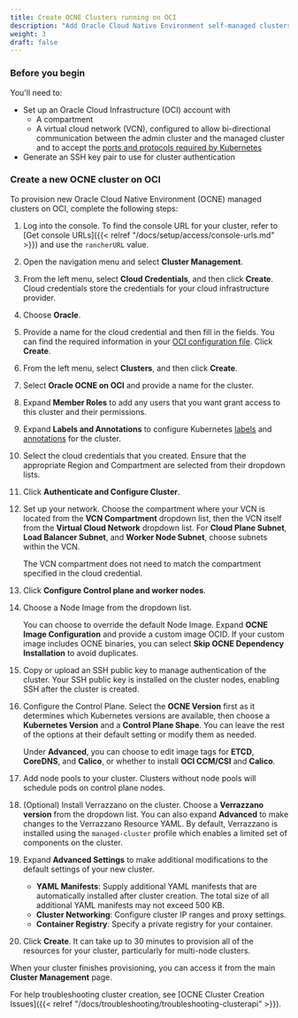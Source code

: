 ```yaml
---
title: Create OCNE Clusters running on OCI
description: "Add Oracle Cloud Native Environment self-managed clusters running on OCI to your multicluster environment"
weight: 3
draft: false
---
```


### Before you begin

You'll need to:

* Set up an Oracle Cloud Infrastructure (OCI) account with 
    * A compartment 
    * A virtual cloud network (VCN), configured to allow bi-directional communication between the admin cluster and the managed cluster and to accept the [ports and protocols required by Kubernetes](https://kubernetes.io/docs/reference/networking/ports-and-protocols/)
* Generate an SSH key pair to use for cluster authentication

### Create a new OCNE cluster on OCI 

To provision new Oracle Cloud Native Environment (OCNE) managed clusters on OCI, complete the following steps:

1. Log into the console. To find the console URL for your cluster, refer to [Get console URLs]({{< relref "/docs/setup/access/console-urls.md" >}}) and use the `rancherURL` value.
1. Open the navigation menu and select **Cluster Management**.
1. From the left menu, select **Cloud Credentials**, and then click **Create**. Cloud credentials store the credentials for your cloud infrastructure provider.
1. Choose **Oracle**.
1. Provide a name for the cloud credential and then fill in the fields. You can find the required information in your [OCI configuration file](https://docs.oracle.com/en-us/iaas/Content/API/Concepts/apisigningkey.htm#Required_Keys_and_OCIDs). Click **Create**.
1. From the left menu, select **Clusters**, and then click **Create**.
1. Select **Oracle OCNE on OCI** and provide a name for the cluster.
1. Expand **Member Roles** to add any users that you want grant access to this cluster and their permissions.
1. Expand **Labels and Annotations** to configure Kubernetes [labels](https://kubernetes.io/docs/concepts/overview/working-with-objects/labels/) and [annotations](https://kubernetes.io/docs/concepts/overview/working-with-objects/annotations/) for the cluster.
1. Select the cloud credentials that you created. Ensure that the appropriate Region and Compartment are selected from their dropdown lists. 
1. Click **Authenticate and Configure Cluster**.
1. Set up your network. Choose the compartment where your VCN is located from the **VCN Compartment** dropdown list, then the VCN itself from the **Virtual Cloud Network** dropdown list. For **Cloud Plane Subnet**, **Load Balancer Subnet**, and **Worker Node Subnet**, choose subnets within the VCN.
    
    The VCN compartment does not need to match the compartment specified in the cloud credential.
1. Click **Configure Control plane and worker nodes**.
1. Choose a Node Image from the dropdown list. 
    
    You can choose to override the default Node Image. Expand **OCNE Image Configuration** and provide a custom image OCID. If your custom image includes OCNE binaries, you can select **Skip OCNE Dependency Installation** to avoid duplicates. 
1. Copy or upload an SSH public key to manage authentication of the cluster. Your SSH public key is installed on the cluster nodes, enabling SSH after the cluster is created.
1. Configure the Control Plane. Select the **OCNE Version** first as it determines which Kubernetes versions are available, then choose a **Kubernetes Version** and a **Control Plane Shape**. You can leave the rest of the options at their default setting or modify them as needed.
    
    Under **Advanced**, you can choose to edit image tags for **ETCD**, **CoreDNS**, and **Calico**, or whether to install **OCI CCM/CSI** and **Calico**.
1. Add node pools to your cluster. Clusters without node pools will schedule pods on control plane nodes.
1. (Optional) Install Verrazzano on the cluster. Choose a **Verrazzano version** from the dropdown list. You can also expand **Advanced** to make changes to the Verrazzano Resource YAML. By default, Verrazzano is installed using the `managed-cluster` profile which enables a limited set of components on the cluster.
1. Expand **Advanced Settings** to make additional modifications to the default settings of your new cluster. 
    * **YAML Manifests**: Supply additional YAML manifests that are automatically installed after cluster creation. The total size of all additional YAML manifests may not exceed 500 KB. 
    * **Cluster Networking**: Configure cluster IP ranges and proxy settings. 
    * **Container Registry**: Specify a private registry for your container.
1. Click **Create**. It can take up to 30 minutes to provision all of the resources for your cluster, particularly for multi-node clusters.

When your cluster finishes provisioning, you can access it from the main **Cluster Management** page.

For help troubleshooting cluster creation, see [OCNE Cluster Creation Issues]({{< relref "/docs/troubleshooting/troubleshooting-clusterapi" >}}).




